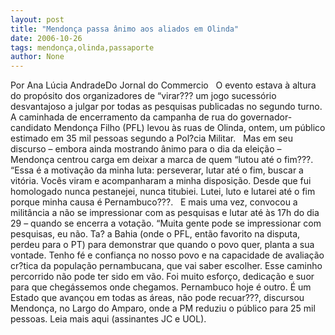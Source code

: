 ```yaml
---
layout: post
title: "Mendonça passa ânimo aos aliados em Olinda"
date: 2006-10-26
tags: mendonça,olinda,passaporte
author: None
---
```

Por Ana Lúcia AndradeDo Jornal do Commercio
&nbsp;
O evento estava à altura do propósito dos organizadores de “virar??? um jogo sucessório desvantajoso a julgar por todas as pesquisas publicadas no segundo turno. A caminhada de encerramento da campanha de rua do governador-candidato Mendonça Filho (PFL) levou às ruas de Olinda, ontem, um público estimado em 35 mil pessoas segundo a Pol?cia Militar. 
&nbsp;
Mas em seu discurso – embora ainda mostrando ânimo para o dia da eleição – Mendonça centrou carga em deixar a marca de quem “lutou até o fim???. “Essa é a motivação da minha luta: perseverar, lutar até o fim, buscar a vitória. Vocês viram e acompanharam a minha disposição. Desde que fui homologado nunca pestanejei, nunca titubiei. Lutei, luto e lutarei até o fim porque minha causa é Pernambuco???. 
&nbsp;
E mais uma vez, convocou a militância a não se impressionar com as pesquisas e lutar até às 17h do dia 29 – quando se encerra a votação. 
“Muita gente pode se impressionar com pesquisas, eu não. Ta? a Bahia (onde o PFL, então favorito na disputa, perdeu para o PT) para demonstrar que quando o povo quer, planta a sua vontade. Tenho fé e confiança no nosso povo e na capacidade de avaliação cr?tica da população pernambucana, que vai saber escolher. Esse caminho percorrido não pode ter sido em vão. Foi muito esforço, dedicação e suor para que chegássemos onde chegamos. Pernambuco hoje é outro. É um Estado que avançou em todas as áreas, não pode recuar???, discursou Mendonça, no Largo do Amparo, onde a PM reduziu o público para 25 mil pessoas. 
Leia mais aqui (assinantes JC e UOL).&nbsp; 